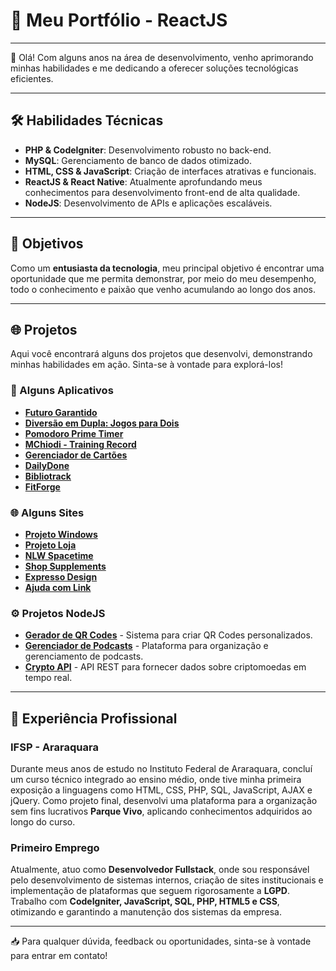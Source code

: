 # 🚀 Meu Portfólio - ReactJS

---

👋 Olá! Com alguns anos na área de desenvolvimento, venho aprimorando minhas habilidades e me dedicando a oferecer soluções tecnológicas eficientes.

---

## 🛠️ Habilidades Técnicas

- **PHP & CodeIgniter**: Desenvolvimento robusto no back-end.
- **MySQL**: Gerenciamento de banco de dados otimizado.
- **HTML, CSS & JavaScript**: Criação de interfaces atrativas e funcionais.
- **ReactJS & React Native**: Atualmente aprofundando meus conhecimentos para desenvolvimento front-end de alta qualidade.
- **NodeJS**: Desenvolvimento de APIs e aplicações escaláveis.

---

## 🎯 Objetivos

Como um **entusiasta da tecnologia**, meu principal objetivo é encontrar uma oportunidade que me permita demonstrar, por meio do meu desempenho, todo o conhecimento e paixão que venho acumulando ao longo dos anos.

---

## 🌐 Projetos

Aqui você encontrará alguns dos projetos que desenvolvi, demonstrando minhas habilidades em ação. Sinta-se à vontade para explorá-los!

### 📱 Alguns Aplicativos

- [**Futuro Garantido**](https://play.google.com/store/apps/details?id=com.matheuschiodi.FuturoGarantido)
- [**Diversão em Dupla: Jogos para Dois**](https://play.google.com/store/apps/details?id=com.matheuschiodi.dualgame)
- [**Pomodoro Prime Timer**](https://play.google.com/store/apps/details?id=com.matheuschiodi.PomodoroPrimeTimer)
- [**MChiodi - Training Record**](https://play.google.com/store/apps/details?id=com.matheuschiodi.TrainingRecord)
- [**Gerenciador de Cartões**](https://play.google.com/store/apps/details?id=com.matheuschiodi.CardManager)
- [**DailyDone**](https://play.google.com/store/apps/details?id=com.matheuschiodi.DailyDone)
- [**Bibliotrack**](https://play.google.com/store/apps/details?id=com.matheuschiodi.Bibliotrack)
- [**FitForge**](https://play.google.com/store/apps/details?id=com.matheuschiodi.FitForge)

### 🌐 Alguns Sites

- [**Projeto Windows**](https://matheuschiodi.github.io/windows/)
- [**Projeto Loja**](https://matheuschiodi.github.io/Project-Shop/)
- [**NLW Spacetime**](https://matheuschiodi.github.io/NLW-Spacetime-not-Prisma/)
- [**Shop Supplements**](https://matheuschiodi.github.io/shop-supplements/)
- [**Expresso Design**](https://matheuschiodi.github.io/ExpressoDesign/)
- [**Ajuda com Link**](https://matheuschiodi.github.io/HelpLinks/)

### ⚙️ Projetos NodeJS

- **[Gerador de QR Codes](https://github.com/MatheusChiodi/Gerador-de-QR-Codes-para-E-commerces)** - Sistema para criar QR Codes personalizados.
- **[Gerenciador de Podcasts](https://github.com/MatheusChiodi/Gerenciador-de-Podcasts)** - Plataforma para organização e gerenciamento de podcasts.
- **[Crypto API](https://github.com/MatheusChiodi/crypto-api)** - API REST para fornecer dados sobre criptomoedas em tempo real.

---

## 💼 Experiência Profissional

### IFSP - Araraquara

Durante meus anos de estudo no Instituto Federal de Araraquara, concluí um curso técnico integrado ao ensino médio, onde tive minha primeira exposição a linguagens como HTML, CSS, PHP, SQL, JavaScript, AJAX e jQuery. Como projeto final, desenvolvi uma plataforma para a organização sem fins lucrativos **Parque Vivo**, aplicando conhecimentos adquiridos ao longo do curso.

### Primeiro Emprego

Atualmente, atuo como **Desenvolvedor Fullstack**, onde sou responsável pelo desenvolvimento de sistemas internos, criação de sites institucionais e implementação de plataformas que seguem rigorosamente a **LGPD**. Trabalho com **CodeIgniter, JavaScript, SQL, PHP, HTML5 e CSS**, otimizando e garantindo a manutenção dos sistemas da empresa.

---

📥 Para qualquer dúvida, feedback ou oportunidades, sinta-se à vontade para entrar em contato!

